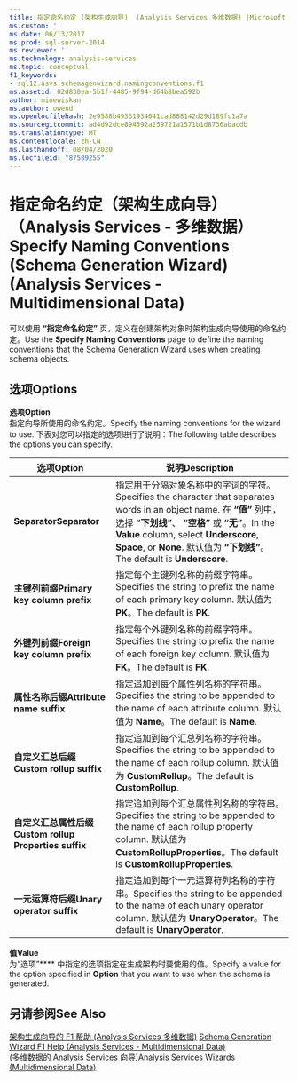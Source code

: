 ```yaml
---
title: 指定命名约定 (架构生成向导)  (Analysis Services 多维数据) |Microsoft Docs
ms.custom: ''
ms.date: 06/13/2017
ms.prod: sql-server-2014
ms.reviewer: ''
ms.technology: analysis-services
ms.topic: conceptual
f1_keywords:
- sql12.asvs.schemagenwizard.namingconventions.f1
ms.assetid: 02d830ea-5b1f-4485-9f94-d64b8bea592b
author: minewiskan
ms.author: owend
ms.openlocfilehash: 2e9588b49331934041cad888142d29d189fc1a7a
ms.sourcegitcommit: ad4d92dce894592a259721a1571b1d8736abacdb
ms.translationtype: MT
ms.contentlocale: zh-CN
ms.lasthandoff: 08/04/2020
ms.locfileid: "87589255"
---
```

# <a name="specify-naming-conventions-schema-generation-wizard-analysis-services---multidimensional-data"></a><span data-ttu-id="39277-102">指定命名约定（架构生成向导）（Analysis Services - 多维数据）</span><span class="sxs-lookup"><span data-stu-id="39277-102">Specify Naming Conventions (Schema Generation Wizard) (Analysis Services - Multidimensional Data)</span></span>
  <span data-ttu-id="39277-103">可以使用 **“指定命名约定”** 页，定义在创建架构对象时架构生成向导使用的命名约定。</span><span class="sxs-lookup"><span data-stu-id="39277-103">Use the **Specify Naming Conventions** page to define the naming conventions that the Schema Generation Wizard uses when creating schema objects.</span></span>  
  
## <a name="options"></a><span data-ttu-id="39277-104">选项</span><span class="sxs-lookup"><span data-stu-id="39277-104">Options</span></span>  
 <span data-ttu-id="39277-105">**选项**</span><span class="sxs-lookup"><span data-stu-id="39277-105">**Option**</span></span>  
 <span data-ttu-id="39277-106">指定向导所使用的命名约定。</span><span class="sxs-lookup"><span data-stu-id="39277-106">Specify the naming conventions for the wizard to use.</span></span> <span data-ttu-id="39277-107">下表对您可以指定的选项进行了说明：</span><span class="sxs-lookup"><span data-stu-id="39277-107">The following table describes the options you can specify.</span></span>  
  
|<span data-ttu-id="39277-108">选项</span><span class="sxs-lookup"><span data-stu-id="39277-108">Option</span></span>|<span data-ttu-id="39277-109">说明</span><span class="sxs-lookup"><span data-stu-id="39277-109">Description</span></span>|  
|------------|-----------------|  
|<span data-ttu-id="39277-110">**Separator**</span><span class="sxs-lookup"><span data-stu-id="39277-110">**Separator**</span></span>|<span data-ttu-id="39277-111">指定用于分隔对象名称中的字词的字符。</span><span class="sxs-lookup"><span data-stu-id="39277-111">Specifies the character that separates words in an object name.</span></span> <span data-ttu-id="39277-112">在 **“值”** 列中，选择 **“下划线”**、 **“空格”** 或 **“无”**。</span><span class="sxs-lookup"><span data-stu-id="39277-112">In the **Value** column, select **Underscore**, **Space**, or **None**.</span></span> <span data-ttu-id="39277-113">默认值为 **“下划线”**。</span><span class="sxs-lookup"><span data-stu-id="39277-113">The default is **Underscore**.</span></span>|  
|<span data-ttu-id="39277-114">**主键列前缀**</span><span class="sxs-lookup"><span data-stu-id="39277-114">**Primary key column prefix**</span></span>|<span data-ttu-id="39277-115">指定每个主键列名称的前缀字符串。</span><span class="sxs-lookup"><span data-stu-id="39277-115">Specifies the string to prefix the name of each primary key column.</span></span> <span data-ttu-id="39277-116">默认值为 **PK**。</span><span class="sxs-lookup"><span data-stu-id="39277-116">The default is **PK**.</span></span>|  
|<span data-ttu-id="39277-117">**外键列前缀**</span><span class="sxs-lookup"><span data-stu-id="39277-117">**Foreign key column prefix**</span></span>|<span data-ttu-id="39277-118">指定每个外键列名称的前缀字符串。</span><span class="sxs-lookup"><span data-stu-id="39277-118">Specifies the string to prefix the name of each foreign key column.</span></span> <span data-ttu-id="39277-119">默认值为 **FK**。</span><span class="sxs-lookup"><span data-stu-id="39277-119">The default is **FK**.</span></span>|  
|<span data-ttu-id="39277-120">**属性名称后缀**</span><span class="sxs-lookup"><span data-stu-id="39277-120">**Attribute name suffix**</span></span>|<span data-ttu-id="39277-121">指定追加到每个属性列名称的字符串。</span><span class="sxs-lookup"><span data-stu-id="39277-121">Specifies the string to be appended to the name of each attribute column.</span></span> <span data-ttu-id="39277-122">默认值为 **Name**。</span><span class="sxs-lookup"><span data-stu-id="39277-122">The default is **Name**.</span></span>|  
|<span data-ttu-id="39277-123">**自定义汇总后缀**</span><span class="sxs-lookup"><span data-stu-id="39277-123">**Custom rollup suffix**</span></span>|<span data-ttu-id="39277-124">指定追加到每个汇总列名称的字符串。</span><span class="sxs-lookup"><span data-stu-id="39277-124">Specifies the string to be appended to the name of each rollup column.</span></span> <span data-ttu-id="39277-125">默认值为 **CustomRollup**。</span><span class="sxs-lookup"><span data-stu-id="39277-125">The default is **CustomRollup**.</span></span>|  
|<span data-ttu-id="39277-126">**自定义汇总属性后缀**</span><span class="sxs-lookup"><span data-stu-id="39277-126">**Custom rollup Properties suffix**</span></span>|<span data-ttu-id="39277-127">指定追加到每个汇总属性列名称的字符串。</span><span class="sxs-lookup"><span data-stu-id="39277-127">Specifies the string to be appended to the name of each rollup property column.</span></span> <span data-ttu-id="39277-128">默认值为 **CustomRollupProperties**。</span><span class="sxs-lookup"><span data-stu-id="39277-128">The default is **CustomRollupProperties**.</span></span>|  
|<span data-ttu-id="39277-129">**一元运算符后缀**</span><span class="sxs-lookup"><span data-stu-id="39277-129">**Unary operator suffix**</span></span>|<span data-ttu-id="39277-130">指定追加到每个一元运算符列名称的字符串。</span><span class="sxs-lookup"><span data-stu-id="39277-130">Specifies the string to be appended to the name of each unary operator column.</span></span> <span data-ttu-id="39277-131">默认值为 **UnaryOperator**。</span><span class="sxs-lookup"><span data-stu-id="39277-131">The default is **UnaryOperator**.</span></span>|  
  
 <span data-ttu-id="39277-132">**值**</span><span class="sxs-lookup"><span data-stu-id="39277-132">**Value**</span></span>  
 <span data-ttu-id="39277-133">为“选项”\*\*\*\* 中指定的选项指定在生成架构时要使用的值。</span><span class="sxs-lookup"><span data-stu-id="39277-133">Specify a value for the option specified in **Option** that you want to use when the schema is generated.</span></span>  
  
## <a name="see-also"></a><span data-ttu-id="39277-134">另请参阅</span><span class="sxs-lookup"><span data-stu-id="39277-134">See Also</span></span>  
 <span data-ttu-id="39277-135">[架构生成向导的 F1 帮助 &#40;Analysis Services 多维数据&#41;](schema-generation-wizard-f1-help-analysis-services-multidimensional-data.md) </span><span class="sxs-lookup"><span data-stu-id="39277-135">[Schema Generation Wizard F1 Help &#40;Analysis Services - Multidimensional Data&#41;](schema-generation-wizard-f1-help-analysis-services-multidimensional-data.md) </span></span>  
 [<span data-ttu-id="39277-136">&#40;多维数据的 Analysis Services 向导&#41;</span><span class="sxs-lookup"><span data-stu-id="39277-136">Analysis Services Wizards &#40;Multidimensional Data&#41;</span></span>](analysis-services-wizards-multidimensional-data.md)  
  
  

